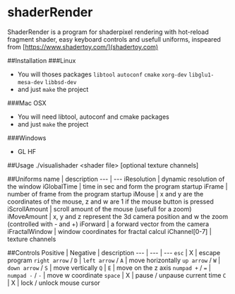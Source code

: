 # shaderRender

ShaderRender is a program for shaderpixel rendering with hot-reload fragment shader, easy keyboard controls and usefull uniforms, inspeared from [https://www.shadertoy.com/](shadertoy.com)

##Installation
###Linux
+ You will thoses packages `libtool` `autoconf` `cmake` `xorg-dev` `libglu1-mesa-dev` `libbsd-dev`
+ and just `make` the project

###Mac OSX
+ You will need libtool, autoconf and cmake packages
+ and just `make` the project

###Windows
+ GL HF

##Usage
./visualishader \<shader file\> [optional texture channels]

##Uniforms
name | description
--- | ---
iResolution | dynamic resolution of the window
iGlobalTime | time in sec and form the program startup
iFrame | number of frame from the program startup
iMouse | x and y are the coordinates of the mouse, z and w are 1 if the mouse button is pressed
iScrollAmount | scroll amount of the mouse (usefull for a zoom)
iMoveAmount | x, y and z represent the 3d camera position and w the zoom (controlled with - and +)
iForward | a forward vector from the camera
iFractalWindow | window coordinates for fractal calcul
iChannel[0-7] | texture channels

##Controls
Positive | Negative | description
--- | --- | ---
`esc` | X | escape program
`right arrow` / `D` | `left arrow` / `A` | move horizontally
`up arrow` / `W` | `down arrow` / `S` | move vertically
`Q` | `E` | move on the z axis
`numpad +` / `=` | `numpad -` / `-` | move w coordinate
`space` | X | pause / unpause current time
`C` | X | lock / unlock mouse cursor
